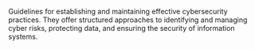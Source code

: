 
Guidelines for establishing and maintaining effective cybersecurity practices. They offer structured approaches to identifying and managing cyber risks, protecting data, and ensuring the security of information systems.


